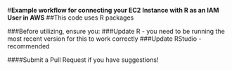#**Example workflow for connecting your EC2 Instance with R as an IAM User in AWS**
##This code uses R packages

###Before utilizing, ensure you:
###Update R - you need to be running the most recent version for this to work correctly
###Update RStudio - recommended 

####Submit a Pull Request if you have suggestions!
